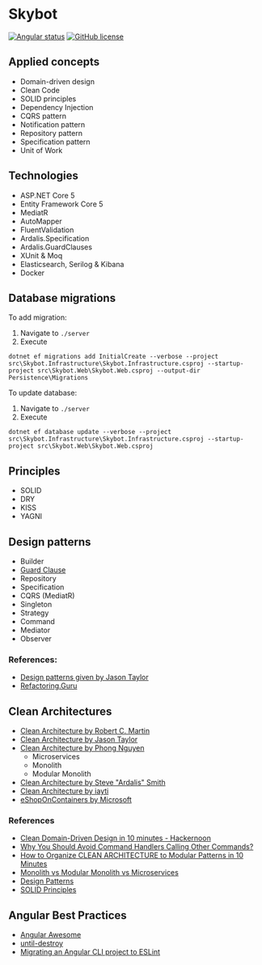 # Skybot

[![Angular status](https://github.com/Hulkstance/skybot/actions/workflows/angular.yml/badge.svg)](https://github.com/Hulkstance/skybot/actions/)
[![GitHub license](https://img.shields.io/badge/license-GNU-blue.svg)](https://github.com/Hulkstance/skybot/blob/main/LICENSE)

## Applied concepts

- Domain-driven design
- Clean Code
- SOLID principles
- Dependency Injection
- CQRS pattern
- Notification pattern
- Repository pattern
- Specification pattern
- Unit of Work

## Technologies

- ASP.NET Core 5
- Entity Framework Core 5
- MediatR
- AutoMapper
- FluentValidation
- Ardalis.Specification
- Ardalis.GuardClauses
- XUnit & Moq
- Elasticsearch, Serilog & Kibana
- Docker

## Database migrations

To add migration:

1. Navigate to `./server`
2. Execute
```
dotnet ef migrations add InitialCreate --verbose --project src\Skybot.Infrastructure\Skybot.Infrastructure.csproj --startup-project src\Skybot.Web\Skybot.Web.csproj --output-dir Persistence\Migrations
```

To update database:

1. Navigate to `./server`
2. Execute
```
dotnet ef database update --verbose --project src\Skybot.Infrastructure\Skybot.Infrastructure.csproj --startup-project src\Skybot.Web\Skybot.Web.csproj
```

## Principles

- SOLID
- DRY
- KISS
- YAGNI

## Design patterns

- Builder
- [Guard Clause](https://deviq.com/design-patterns/null-object-pattern)
- Repository
- Specification
- CQRS (MediatR)
- Singleton
- Strategy
- Command
- Mediator
- Observer

### References:
- [Design patterns given by Jason Taylor](https://deviq.com/design-patterns/repository-pattern)
- [Refactoring.Guru](https://refactoring.guru/design-patterns)

## Clean Architectures

- [Clean Architecture by Robert C. Martin](https://blog.cleancoder.com/uncle-bob/2012/08/13/the-clean-architecture.html)
- [Clean Architecture by Jason Taylor](https://github.com/jasontaylordev/CleanArchitecture/tree/d0f133ee026aec5cd5856c5592c307b5f20fa8e4)
- [Clean Architecture by Phong Nguyen](https://github.com/phongnguyend/Practical.CleanArchitecture/tree/66699d05e66b7f7e06704f528c7677bd5db1f5fa)
  - Microservices
  - Monolith
  - Modular Monolith
- [Clean Architecture by Steve "Ardalis" Smith](https://github.com/ardalis/CleanArchitecture)
- [Clean Architecture by iayti](https://github.com/iayti/CleanArchitecture)
- [eShopOnContainers by Microsoft](https://github.com/dotnet-architecture/eShopOnContainers/tree/main/src/BuildingBlocks)

### References
- [Clean Domain-Driven Design in 10 minutes - Hackernoon](https://hackernoon.com/clean-domain-driven-design-in-10-minutes-6037a59c8b7b)
- [Why You Should Avoid Command Handlers Calling Other Commands?](https://www.rahulpnath.com/blog/avoid-commands-calling-commands/)
- [How to Organize CLEAN ARCHITECTURE to Modular Patterns in 10 Minutes](https://hackernoon.com/applying-clean-architecture-on-web-application-with-modular-pattern-7b11f1b89011)
- [Monolith vs Modular Monolith vs Microservices](https://www.jrebel.com/blog/what-is-a-modular-monolith)
- [Design Patterns](https://deviq.com/design-patterns/design-patterns-overview)
- [SOLID Principles](https://www.digitalocean.com/community/conceptual_articles/s-o-l-i-d-the-first-five-principles-of-object-oriented-design)

## Angular Best Practices

- [Angular Awesome](https://github.com/akhilben/angular-awesome/tree/823bd76a66888b1e7e40f883f54a6a7302371202#-table-of-contents)
- [until-destroy](https://github.com/ngneat/until-destroy)
- [Migrating an Angular CLI project to ESLint](https://github.com/angular-eslint/angular-eslint#migrating-an-angular-cli-project-from-codelyzer-and-tslint)
